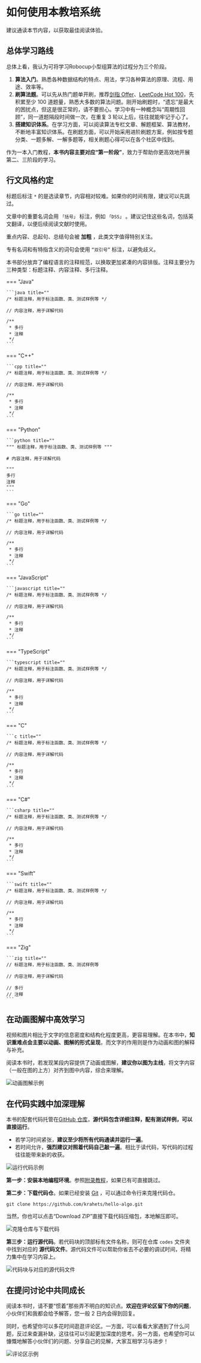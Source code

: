# 如何使用本教培系统

建议通读本节内容，以获取最佳阅读体验。

## 总体学习路线

总体上看，我认为可将学习Robocup小型组算法的过程分为三个阶段。

1. **算法入门**。熟悉各种数据结构的特点、用法，学习各种算法的原理、流程、用途、效率等。
2. **刷算法题**。可以先从热门题单开刷，推荐[剑指 Offer](https://leetcode.cn/problem-list/xb9nqhhg/)、[LeetCode Hot 100](https://leetcode.cn/problem-list/2cktkvj/)，先积累至少 100 道题量，熟悉大多数的算法问题。刚开始刷题时，“遗忘”是最大的困扰点，但这是很正常的，请不要担心。学习中有一种概念叫“周期性回顾”，同一道题隔段时间做一次，在重复 3 轮以上后，往往就能牢记于心了。
3. **搭建知识体系**。在学习方面，可以阅读算法专栏文章、解题框架、算法教材，不断地丰富知识体系。在刷题方面，可以开始采用进阶刷题方案，例如按专题分类、一题多解、一解多题等，相关刷题心得可以在各个社区中找到。

作为一本入门教程，**本书内容主要对应“第一阶段”**，致力于帮助你更高效地开展第二、三阶段的学习。

## 行文风格约定

标题后标注 `*` 的是选读章节，内容相对较难。如果你的时间有限，建议可以先跳过。

文章中的重要名词会用 `「括号」` 标注，例如 `「DSS」` 。建议记住这些名词，包括英文翻译，以便后续阅读文献时使用。

重点内容、总起句、总结句会被 **加粗** ，此类文字值得特别关注。

专有名词和有特指含义的词句会使用 `“双引号”` 标注，以避免歧义。

本书部分放弃了编程语言的注释规范，以换取更加紧凑的内容排版。注释主要分为三种类型：标题注释、内容注释、多行注释。

=== "Java"

    ```java title=""
    /* 标题注释，用于标注函数、类、测试样例等 */
    
    // 内容注释，用于详解代码
    
    /**
     * 多行
     * 注释
     */
    ```

=== "C++"

    ```cpp title=""
    /* 标题注释，用于标注函数、类、测试样例等 */
    
    // 内容注释，用于详解代码
    
    /**
     * 多行
     * 注释
     */
    ```

=== "Python"

    ```python title=""
    """ 标题注释，用于标注函数、类、测试样例等 """
    
    # 内容注释，用于详解代码
    
    """
    多行
    注释
    """
    ```

=== "Go"

    ```go title=""
    /* 标题注释，用于标注函数、类、测试样例等 */
    
    // 内容注释，用于详解代码
    
    /**
     * 多行
     * 注释
     */
    ```

=== "JavaScript"

    ```javascript title=""
    /* 标题注释，用于标注函数、类、测试样例等 */
    
    // 内容注释，用于详解代码
    
    /**
     * 多行
     * 注释
     */
    ```

=== "TypeScript"

    ```typescript title=""
    /* 标题注释，用于标注函数、类、测试样例等 */
    
    // 内容注释，用于详解代码
    
    /**
     * 多行
     * 注释
     */
    ```

=== "C"

    ```c title=""
    /* 标题注释，用于标注函数、类、测试样例等 */
    
    // 内容注释，用于详解代码
    
    /**
     * 多行
     * 注释
     */
    ```

=== "C#"

    ```csharp title=""
    /* 标题注释，用于标注函数、类、测试样例等 */
    
    // 内容注释，用于详解代码
    
    /**
     * 多行
     * 注释
     */
    ```

=== "Swift"

    ```swift title=""
    /* 标题注释，用于标注函数、类、测试样例等 */
    
    // 内容注释，用于详解代码
    
    /**
     * 多行
     * 注释
     */
    ```

=== "Zig"

    ```zig title=""
    // 标题注释，用于标注函数、类、测试样例等
    
    // 内容注释，用于详解代码
    
    // 多行
    // 注释
    ```

## 在动画图解中高效学习

视频和图片相比于文字的信息密度和结构化程度更高，更容易理解。在本书中，**知识重难点会主要以动画、图解的形式呈现**，而文字的作用则是作为动画和图的解释与补充。

阅读本书时，若发现某段内容提供了动画或图解，**建议你以图为主线**，将文字内容（一般在图的上方）对齐到图中内容，综合来理解。

![动画图解示例](suggestions.assets/animation.gif)

## 在代码实践中加深理解

本书的配套代码托管在[GitHub 仓库](https://github.com/krahets/hello-algo)，**源代码包含详细注释，配有测试样例，可以直接运行**。

- 若学习时间紧张，**建议至少将所有代码通读并运行一遍**。
- 若时间允许，**强烈建议对照着代码自己敲一遍**。相比于读代码，写代码的过程往往能带来新的收获。

![运行代码示例](suggestions.assets/running_code.gif)

**第一步：安装本地编程环境**。参照[附录教程](https://www.hello-algo.com/chapter_appendix/installation/)，如果已有可直接跳过。

**第二步：下载代码仓**。如果已经安装 [Git](https://git-scm.com/downloads) ，可以通过命令行来克隆代码仓。

```shell
git clone https://github.com/krahets/hello-algo.git
```

当然，你也可以点击“Download ZIP”直接下载代码压缩包，本地解压即可。

![克隆仓库与下载代码](suggestions.assets/download_code.png)

**第三步：运行源代码**。若代码块的顶部标有文件名称，则可在仓库 `codes` 文件夹中找到对应的 **源代码文件**。源代码文件可以帮助你省去不必要的调试时间，将精力集中在学习内容上。

![代码块与对应的源代码文件](suggestions.assets/code_md_to_repo.png)

## 在提问讨论中共同成长

阅读本书时，请不要“惯着”那些弄不明白的知识点。**欢迎在评论区留下你的问题**，小伙伴们和我都会给予解答，您一般 2 日内会得到回复。

同时，也希望你可以多花时间逛逛评论区。一方面，可以看看大家遇到了什么问题，反过来查漏补缺，这往往可以引起更加深度的思考。另一方面，也希望你可以慷慨地解答小伙伴们的问题、分享自己的见解，大家互相学习与进步！

![评论区示例](suggestions.assets/comment.gif)
